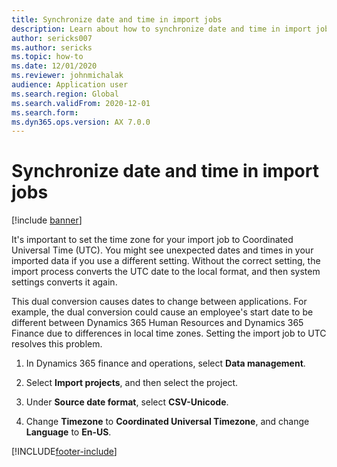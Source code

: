 ```yaml
---
title: Synchronize date and time in import jobs
description: Learn about how to synchronize date and time in import jobs to Coordinated Universal Time (UTC), including a step-by-step process.
author: sericks007
ms.author: sericks
ms.topic: how-to
ms.date: 12/01/2020
ms.reviewer: johnmichalak
audience: Application user
ms.search.region: Global
ms.search.validFrom: 2020-12-01
ms.search.form: 
ms.dyn365.ops.version: AX 7.0.0
---
```


# Synchronize date and time in import jobs

[!include [banner](../../../finance/includes/banner.md)]

It's important to set the time zone for your import job to Coordinated Universal Time (UTC). You might see unexpected dates and times in your imported data if you use a different setting. Without the correct setting, the import process converts the UTC date to the local format, and then system settings converts it again.

This dual conversion causes dates to change between applications. For example, the dual conversion could cause an employee's start date to be different between Dynamics 365 Human Resources and Dynamics 365 Finance due to differences in local time zones. Setting the import job to UTC resolves this problem.

1. In Dynamics 365 finance and operations, select **Data management**.

2. Select **Import projects**, and then select the project.

3. Under **Source date format**, select **CSV-Unicode**.

   <!-- [![Change source date format to UTC.](../../dev-itpro/data-entities/media/data-source-date-format.png)](/media/data-source-date-format.png) -->

4. Change **Timezone** to **Coordinated Universal Timezone**, and change **Language** to **En-US**.




[!INCLUDE[footer-include](../../../includes/footer-banner.md)]

